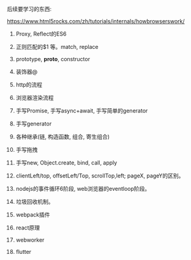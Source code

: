 



后续要学习的东西:

https://www.html5rocks.com/zh/tutorials/internals/howbrowserswork/


1. Proxy, Reflect的ES6
2. 正则匹配的$1 等。match, replace
3. prototype, __proto__, constructor
4. 装饰器@
5. http的流程
6. 浏览器渲染流程
7. 手写Promise, 手写async+await, 手写简单的generator
8. 手写generator
9. 各种继承(链, 构造函数, 组合, 寄生组合)
10. 手写拖拽
11. 手写new, Object.create, bind, call, apply
12. clientLeft/top, offsetLeft/Top, scrollTop,left; pageX, pageY的区别。
13. nodejs的事件循环6阶段, web浏览器的eventloop阶段。
14. 垃圾回收机制。

3. webpack插件
4. react原理
5. webworker
6. flutter
